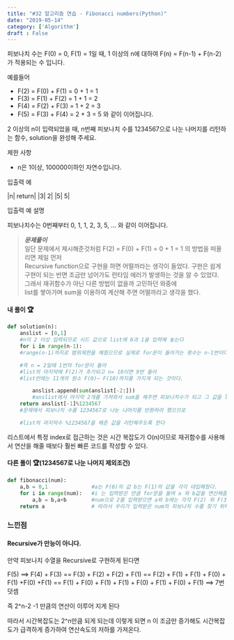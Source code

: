 ```yaml
---
title: "#32 알고리즘 연습 - Fibonacci numbers(Python)"
date: "2019-05-14"
category: ['Algorithm']
draft : False
---
```



피보나치 수는 F(0) = 0, F(1) = 1일 때, 1 이상의 n에 대하여 F(n) = F(n-1) + F(n-2) 가 적용되는 수 입니다.

예를들어

* F(2) = F(0) + F(1) = 0 + 1 = 1
* F(3) = F(1) + F(2) = 1 + 1 = 2
* F(4) = F(2) + F(3) = 1 + 2 = 3
* F(5) = F(3) + F(4) = 2 + 3 = 5
와 같이 이어집니다.

2 이상의 n이 입력되었을 때, n번째 피보나치 수를 1234567으로 나눈 나머지를 리턴하는 함수, solution을 완성해 주세요.


제한 사항

* n은 1이상, 100000이하인 자연수입니다.


입출력 예

|n|	return|
|3|	2|
|5|	5|


입출력 예 설명

피보나치수는 0번째부터 0, 1, 1, 2, 3, 5, ... 와 같이 이어집니다.


>__*문제풀이*__   
일단 문제에서 제시해준것처럼
F(2) = F(0) + F(1) = 0 + 1 = 1 의 방법을 떠올리면 제일 먼저   
Recursive function으로 구현을 하면 어떨까라는 생각이 들었다.
구현은 쉽게 구현이 되는 반면 조금만 넘어가도 런타임 에러가 발생하는 것을 알 수 있었다.   
그래서 재귀함수가 아닌 다른 방법이 없을까 고민하던 와중에   
list를 쌓아가며 sum을 이용하여 계산해 주면 어떨까라고 생각을 했다.


#### 내 풀이 🏆
```python
def solution(n):
    anslist = [0,1]      
    #n이 2 이상 입력되므로 시드 값으로 list에 0과 1을 입력해 놓는다
    for i in range(n-1): 
    #range(n-1)까지로 범위제한을 해줬으므로 실제로 for문이 돌아가는 횟수는 n-1번이다

    #즉 n = 2일때 1번의 for문이 돌아 
    #list의 마지막에 F(2)가 추가되고 n= 10이면 9번 돌아 
    #list안에는 11개의 원소 F(0)~ F(10)까지를 가지게 되는 것이다.

        anslist.append(sum(anslist[-2:]))    
        #anslist에서 마지막 2개를 가져와서 sum을 해주면 피보나치수가 되고 그 값을 list마지막에 추가
    return anslist[-1]%1234567               
    #문제에서 피보나치 수를 1234567로 나눈 나머지를 반환하라 했으므로

    #list의 마지막수 %1234567을 해준 값을 리턴해주도록 한다

```
리스트에서 특정 index로 접근하는 것은 시간 복잡도가 O(n)이므로 재귀함수를 사용해서 연산을 해줄 때보다 훨씬 빠른 코드를 작성할 수 있다.


#### 다른 풀이 🏆(1234567로 나눈 나머지 제외조건)
```python
def fibonacci(num):
    a,b = 0,1              #a는 F(0)의 값 b는 F(1)의 값을 각각 대입해줬다.
    for i in range(num):   #i 는 입력받은 만큼 for문을 돌며 a 와 b값을 연산해줌
        a,b = b,a+b        #num으로 2를 입력받으면 a와 b에는 각각 F(2) 와 F(3)가 들어가있음
    return a               # 따라서 우리가 입력받은 num의 피보나치 수를 찾기 위해서는 a값을 return해줘야함
```


### 느낀점
 
#### Recursive가 만능이 아니다.
만약 피보나치 수열을 Recursive로 구현하게 된다면

F(5) ==> F(4) + F(3) == F(3) + F(2) + F(2) + F(1) == F(2) + F(1) + F(1) + F(0) + F(1) +F(0) +F(1)
== F(1) + F(0) + F(1) + F(1) + F(0) + F(1) + F(0) + F(1)   ==> 7번 덧셈

즉 2^n-2 -1 만큼의 연산이 이루어 지게 된다

따라서 시간복잡도는 2^n만큼 되게 되는데 이렇게 되면 n 이 조금만 증가해도 시간복잡도가 급격하게 증가하여 연산속도의 저하를 가져온다.
